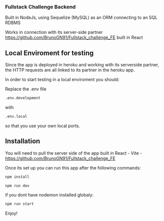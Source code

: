 
### Fullstack Challenge Backend

Built in NodeJs, using Sequelize (MySQL) as an ORM connecting to an SQL RDBMS


Works in connection with its server-side partner https://github.com/BrunoGN91/Fullstack_challenge_FE built in React

## Local Enviroment for testing

Since the app is deployed in heroku and working with its serverside partner, the HTTP requests are all linked
to its partner in the heroku app.

In order to start testing in a local enviroment you should:

Replace the .env file

```bash
.env.development
```

with

```bash
.env.local
```

so that you use your own local ports.

## Installation

You will need to pull the server side of the app built in React - Vite - https://github.com/BrunoGN91/Fullstack_challenge_FE

Once its set up you can run this app after the following commands:

```bash
npm install
```

```bash
npm run dev
```

if you dont have nodemon installed globaly: 

```bash
npm run start
```

Enjoy!


